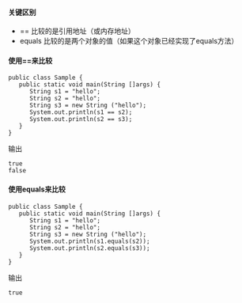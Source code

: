 
#### 关键区别
- == 比较的是引用地址（或内存地址）
- equals 比较的是两个对象的值（如果这个对象已经实现了equals方法）

#### 使用==来比较
```
public class Sample {
   public static void main(String []args) {
      String s1 = "hello";
      String s2 = "hello";
      String s3 = new String ("hello");
      System.out.println(s1 == s2);
      System.out.println(s2 == s3);
   }
}
```
输出
```
true
false
```

#### 使用equals来比较
```
public class Sample {
   public static void main(String []args) {
      String s1 = "hello";
      String s2 = "hello";
      String s3 = new String ("hello");
      System.out.println(s1.equals(s2));
      System.out.println(s2.equals(s3));
   }
}
```
输出
```
true

```

